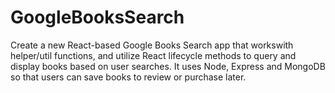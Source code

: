 # GoogleBooksSearch
Create a new React-based Google Books Search app that workswith helper/util functions, and utilize React lifecycle methods to query and display books based on user searches. It uses Node, Express and MongoDB so that users can save books to review or purchase later.
